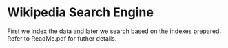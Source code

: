 # Wikipedia Search Engine
First we index the data and later we search based on the indexes prepared.
Refer to ReadMe.pdf for futher details.
